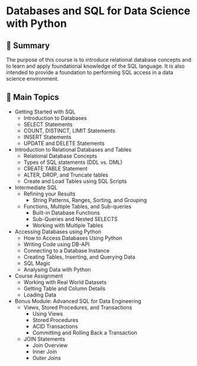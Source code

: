 # Databases and SQL for Data Science with Python

## 📄 Summary
The purpose of this course is to introduce relational database concepts and to learn and apply foundational knowledge of the SQL language. It is also intended to provide a foundation to performing SQL access in a data science environment.

## 📑 Main Topics

* Getting Started with SQL
  * Introduction to Databases
  * SELECT Statements
  * COUNT, DISTINCT, LIMIT Statements
  * INSERT Statements
  * UPDATE and DELETE Statements
* Introduction to Relational Databases and Tables
  * Relational Database Concepts
  * Types of SQL statements (DDL vs. DML)
  * CREATE TABLE Statement
  * ALTER, DROP, and Truncate tables
  * Create and Load Tables using SQL Scripts
* Intermediate SQL
  * Refining your Results
    * String Patterns, Ranges, Sorting, and Grouping
  * Functions, Multiple Tables, and Sub-queries
    * Built-in Database Functions
    * Sub-Queries and Nested SELECTS
    * Working with Multiple Tables
* Accessing Databases using Python
  * How to Access Databases Using Python
  * Writing Code using DB-API
  * Connecting to a Database Instance
  * Creating Tables, Inserting, and Querying Data
  * SQL Magic
  * Analysing Data with Python
* Course Assignment
  * Working with Real World Datasets
  * Getting Table and Column Details
  * Loading Data
* Bonus Module: Advanced SQL for Data Engineering
  * Views, Stored Procedures, and Transactions
    * Using Views
    * Stored Procedures
    * ACID Transactions
    * Committing and Rolling Back a Transaction
  * JOIN Statements
    * Join Overview
    * Inner Join
    * Outer Joins

